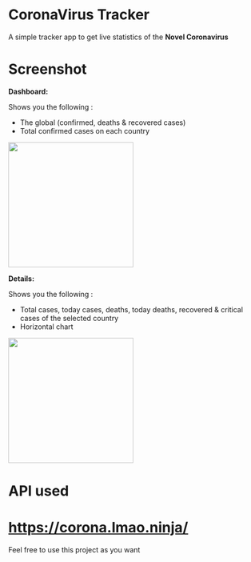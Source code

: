 # CoronaVirus Tracker

A simple tracker app to get live statistics of the **Novel Coronavirus**

# Screenshot 

**Dashboard:** 

Shows you the following :
* The global (confirmed, deaths & recovered cases)
* Total confirmed cases on each country

<img src="https://i.imgur.com/8X4EeZS.jpg" width="250">

**Details:** 

Shows you the following :
* Total cases, today cases, deaths, today deaths, recovered & critical cases of the selected country
* Horizontal chart

<img src="https://i.imgur.com/cQ0p8cr.jpg" width="250">


# API used 

https://corona.lmao.ninja/ 
==
Feel free to use this project as you want
